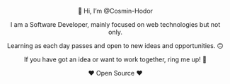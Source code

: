 <p align="center">
 👋 Hi, I’m @Cosmin-Hodor
</p>

<p align="center">
I am a Software Developer, mainly focused on web technologies but not only.
 </p>
 <p align="center">
Learning as each day passes and open to new ideas and opportunities. 🙃
</p>

<p align="center">
If you have got an idea or want to work together, ring me up! 🤙
</p>

<p align="center">
❤️ Open Source ❤️
</p>
